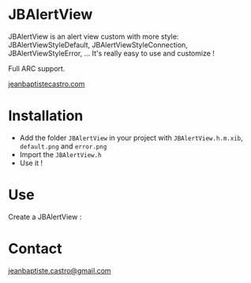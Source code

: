JBAlertView
===========

JBAlertView is an alert view custom with more style: JBAlertViewStyleDefault, JBAlertViewStyleConnection, JBAlertViewStyleError, ...
It's really easy to use and customize !

Full ARC support.

[jeanbaptistecastro.com](http://jeanbaptistecastro.com)

Installation
==========

* Add the folder `JBAlertView` in your project with `JBAlertView.h.m.xib`, `default.png` and `error.png`
* Import the `JBAlertView.h` 
* Use it !

Use
===

Create a JBAlertView : 



Contact
=======

jeanbaptiste.castro@gmail.com